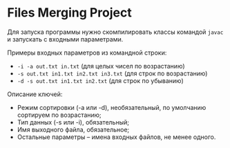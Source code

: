 # Files Merging Project

Для запуска программы нужно скомпилировать классы командой `javac` и запускать с входными параметрами.

Примеры входных параметров из командной строки:
- `-i -a out.txt in.txt` (для целых чисел по возрастанию)
- `-s out.txt in1.txt in2.txt in3.txt` (для строк по возрастанию)
- `-d -s out.txt in1.txt in2.txt` (для строк по убыванию)

Описание ключей:
- Режим сортировки (-a или -d), необязательный, по умолчанию сортируем по возрастанию;
- Тип данных (-s или -i), обязательный;
- Имя выходного файла, обязательное;
- Остальные параметры – имена входных файлов, не менее одного.